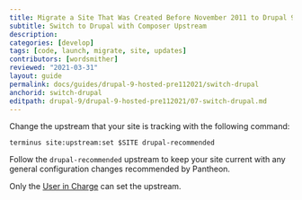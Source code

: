 ```yaml
---
title: Migrate a Site That Was Created Before November 2011 to Drupal 9
subtitle: Switch to Drupal with Composer Upstream
description: 
categories: [develop]
tags: [code, launch, migrate, site, updates]
contributors: [wordsmither]
reviewed: "2021-03-31"
layout: guide
permalink: docs/guides/drupal-9-hosted-pre112021/switch-drupal
anchorid: switch-drupal
editpath: drupal-9/drupal-9-hosted-pre112021/07-switch-drupal.md
---
```


Change the upstream that your site is tracking with the following command:

```bash{promptUser:user}
terminus site:upstream:set $SITE drupal-recommended
```

Follow the `drupal-recommended` upstream to keep your site current with any general configuration changes recommended by Pantheon.

<Alert title="Note" type="info" >

Only the [User in Charge](/change-management#site-level-roles-and-permissions) can set the upstream.

</Alert>

